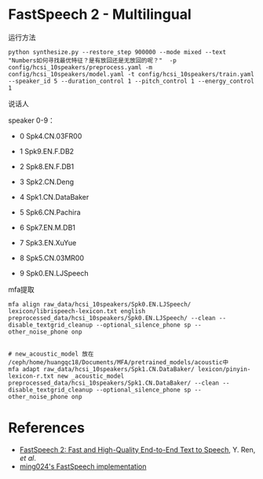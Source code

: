 # FastSpeech 2 - Multilingual

运行方法

```shell
python synthesize.py --restore_step 900000 --mode mixed --text "Numbers如何寻找最优特征？是有放回还是无放回的呢？"  -p config/hcsi_10speakers/preprocess.yaml -m config/hcsi_10speakers/model.yaml -t config/hcsi_10speakers/train.yaml --speaker_id 5 --duration_control 1 --pitch_control 1 --energy_control 1
```



说话人

speaker 0-9：

+ 0  Spk4.CN.03FR00

+ 1  Spk9.EN.F.DB2

+ 2  Spk8.EN.F.DB1

+ 3  Spk2.CN.Deng

+ 4  Spk1.CN.DataBaker

+ 5  Spk6.CN.Pachira

+ 6  Spk7.EN.M.DB1

+ 7  Spk3.EN.XuYue

+ 8  Spk5.CN.03MR00

+ 9  Spk0.EN.LJSpeech  





mfa提取

```shell
mfa align raw_data/hcsi_10speakers/Spk0.EN.LJSpeech/ lexicon/librispeech-lexicon.txt english preprocessed_data/hcsi_10speakers/Spk0.EN.LJSpeech/ --clean --disable_textgrid_cleanup --optional_silence_phone sp --other_noise_phone onp


# new_acoustic_model 放在 /ceph/home/huangqc18/Documents/MFA/pretrained_models/acoustic中
mfa adapt raw_data/hcsi_10speakers/Spk1.CN.DataBaker/ lexicon/pinyin-lexicon-r.txt new _acoustic_model preprocessed_data/hcsi_10speakers/Spk1.CN.DataBaker/ --clean --disable_textgrid_cleanup --optional_silence_phone sp --other_noise_phone onp
```



# References
- [FastSpeech 2: Fast and High-Quality End-to-End Text to Speech](https://arxiv.org/abs/2006.04558), Y. Ren, *et al*.
- [ming024's FastSpeech implementation](https://github.com/ming024/FastSpeech2)



